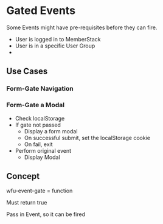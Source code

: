# Gated Events





Some Events might have pre-requisites before they can fire.&#x20;

* User is logged in to MemberStack&#x20;
* User is in a specific User Group&#x20;
*

## Use Cases

### Form-Gate Navigation



### Form-Gate a Modal&#x20;

* Check localStorage
* If gate not passed
  * Display a form modal
  * On successful submit, set the localStorage cookie
  * On fail, exit
* Perform original event&#x20;
  * Display Modal&#x20;



## Concept&#x20;

wfu-event-gate = function

Must return true&#x20;

Pass in Event, so it can be fired&#x20;

























